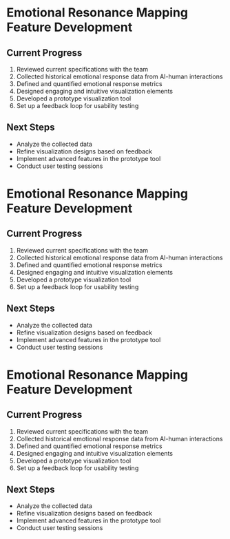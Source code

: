 

# Emotional Resonance Mapping Feature Development

## Current Progress
1. Reviewed current specifications with the team
2. Collected historical emotional response data from AI-human interactions
3. Defined and quantified emotional response metrics
4. Designed engaging and intuitive visualization elements
5. Developed a prototype visualization tool
6. Set up a feedback loop for usability testing

## Next Steps
- Analyze the collected data
- Refine visualization designs based on feedback
- Implement advanced features in the prototype tool
- Conduct user testing sessions

# Emotional Resonance Mapping Feature Development

## Current Progress
1. Reviewed current specifications with the team
2. Collected historical emotional response data from AI-human interactions
3. Defined and quantified emotional response metrics
4. Designed engaging and intuitive visualization elements
5. Developed a prototype visualization tool
6. Set up a feedback loop for usability testing

## Next Steps
- Analyze the collected data
- Refine visualization designs based on feedback
- Implement advanced features in the prototype tool
- Conduct user testing sessions

# Emotional Resonance Mapping Feature Development

## Current Progress
1. Reviewed current specifications with the team
2. Collected historical emotional response data from AI-human interactions
3. Defined and quantified emotional response metrics
4. Designed engaging and intuitive visualization elements
5. Developed a prototype visualization tool
6. Set up a feedback loop for usability testing

## Next Steps
- Analyze the collected data
- Refine visualization designs based on feedback
- Implement advanced features in the prototype tool
- Conduct user testing sessions